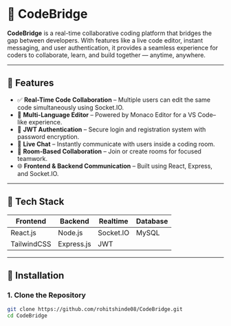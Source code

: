 # 🚀 CodeBridge

**CodeBridge** is a real-time collaborative coding platform that bridges the gap between developers. With features like a live code editor, instant messaging, and user authentication, it provides a seamless experience for coders to collaborate, learn, and build together — anytime, anywhere.

---

## 🧩 Features

- ✅ **Real-Time Code Collaboration** – Multiple users can edit the same code simultaneously using Socket.IO.
- 🧠 **Multi-Language Editor** – Powered by Monaco Editor for a VS Code–like experience.
- 🔐 **JWT Authentication** – Secure login and registration system with password encryption.
- 💬 **Live Chat** – Instantly communicate with users inside a coding room.
- 📡 **Room-Based Collaboration** – Join or create rooms for focused teamwork.
- 🌐 **Frontend & Backend Communication** – Built using React, Express, and Socket.IO.

---

## 📁 Tech Stack

| Frontend   | Backend     | Realtime | Database |
|------------|-------------|----------|----------|
| React.js   | Node.js     | Socket.IO| MySQL    |
| TailwindCSS| Express.js  | JWT      |          |

---

## 🔧 Installation

### 1. Clone the Repository

```bash
git clone https://github.com/rohitshinde08/CodeBridge.git
cd CodeBridge

